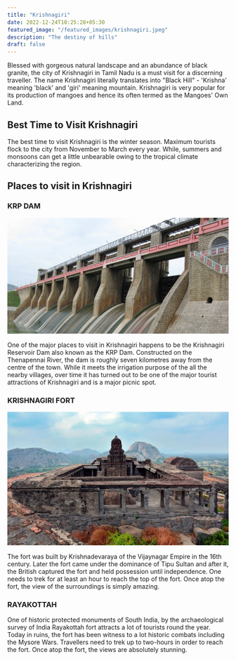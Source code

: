 ```yaml
---
title: "Krishnagiri"
date: 2022-12-24T10:25:28+05:30
featured_image: "/featured_images/krishnagiri.jpeg"
description: "The destiny of hills"
draft: false
---
```


Blessed with gorgeous natural landscape and an abundance of black granite, the city of Krishnagiri in Tamil Nadu is a must visit for a discerning traveller. The name Krishnagiri literally translates into "Black Hill" - 'Krishna' meaning 'black' and 'giri' meaning mountain. Krishnagiri is very popular for its production of mangoes and hence its often termed as the Mangoes' Own Land.

## Best Time to Visit Krishnagiri

The best time to visit Krishnagiri is the winter season. Maximum tourists flock to the city from November to March every year. While, summers and monsoons can get a little unbearable owing to the tropical climate characterizing the region.

## Places to visit in Krishnagiri

### KRP DAM

![KRP Dam](/images/krishnagiri/krpdam.webp)

One of the major places to visit in Krishnagiri happens to be the Krishnagiri Reservoir Dam also known as the KRP Dam. Constructed on the Thenapennai River, the dam is roughly seven kilometres away from the centre of the town. While it meets the irrigation purpose of the all the nearby villages, over time it has turned out to be one of the major tourist attractions of Krishnagiri and is a major picnic spot.

### KRISHNAGIRI FORT

![Krishangiri fort](/images/krishnagiri/krishnagiri_fort.webp)

The fort was built by Krishnadevaraya of the Vijaynagar Empire in the 16th century. Later the fort came under the dominance of Tipu Sultan and after it, the British captured the fort and held possession until independence. One needs to trek for at least an hour to reach the top of the fort. Once atop the fort, the view of the surroundings is simply amazing.

### RAYAKOTTAH

One of historic protected monuments of South India, by the archaeological survey of India Rayakottah fort attracts a lot of tourists round the year. Today in ruins, the fort has been witness to a lot historic combats including the Mysore Wars. Travellers need to trek up to two-hours in order to reach the fort. Once atop the fort, the views are absolutely stunning.
